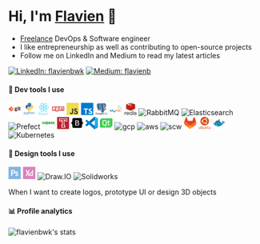 # Hi, I'm [Flavien](https://links.berwick.fr/me-en) 👋

- [Freelance](https://links.berwick.fr/me-en-contact) DevOps & Software engineer
- I like entrepreneurship as well as contributing to open-source projects
- Follow me on LinkedIn and Medium to read my latest articles

[![LinkedIn: flavienbwk](https://img.shields.io/badge/-Flavien%20Berwick-blue?style=flat-square&logo=Linkedin&logoColor=white&link=https://www.linkedin.com/in/flavienb/)](https://links.berwick.fr/me-ldkn)
[![Medium: flavienb](https://img.shields.io/badge/-@flavienb-14c767?style=flat-square&amp;labelColor=14c767&amp;logo=Medium&amp;link=https://medium.com/@serbis)](https://links.berwick.fr/me-medium)

<h4>🚀 Dev tools I use</h4>
<p align="left">
<img src="https://raw.githubusercontent.com/devicons/devicon/master/icons/git/git-original-wordmark.svg" alt="git" width="25" height="25" />
<img src="https://raw.githubusercontent.com/devicons/devicon/master/icons/python/python-original-wordmark.svg" alt="python" width="25" height="25" />
<img src="https://raw.githubusercontent.com/devicons/devicon/master/icons/react/react-original-wordmark.svg" alt="react" width="25" height="25" />
<img src="https://raw.githubusercontent.com/devicons/devicon/master/icons/npm/npm-original-wordmark.svg" alt="npm" width="25" height="25" />
<img src="https://raw.githubusercontent.com/devicons/devicon/master/icons/javascript/javascript-original.svg" alt="javascript" width="25" height="25" />
<img src="https://raw.githubusercontent.com/devicons/devicon/master/icons/typescript/typescript-original.svg" alt="typescript" width="25" height="25" />
<img src="https://raw.githubusercontent.com/devicons/devicon/master/icons/postgresql/postgresql-original-wordmark.svg" alt="PostgreSQL" width="25" height="25" />
<img src="https://raw.githubusercontent.com/devicons/devicon/master/icons/mysql/mysql-original-wordmark.svg" alt="mysql" width="25" height="25" />
<img src="https://raw.githubusercontent.com/devicons/devicon/master/icons/redis/redis-original-wordmark.svg" title="Redis" alt="redis" width="25" height="25" />
<img src="https://cdn.worldvectorlogo.com/logos/rabbitmq.svg" title="RabbitMQ" alt="RabbitMQ" width="25" height="25" />
<img src="https://cdn.worldvectorlogo.com/logos/elasticsearch.svg" title="Elasticsearch" alt="Elasticsearch" width="25" height="25" />
<img src="https://speeload.com/uploads/vzpROhPSto.png" title="Prefect" alt="Prefect" width="25" height="25" />
<img src="https://raw.githubusercontent.com/devicons/devicon/master/icons/nginx/nginx-original.svg" alt="nginx" width="25" height="25" />
<img src="https://raw.githubusercontent.com/devicons/devicon/master/icons/travis/travis-plain.svg" title="Travis" alt="travis" width="25" height="25" />
<img src="https://raw.githubusercontent.com/devicons/devicon/master/icons/bootstrap/bootstrap-plain.svg" title="Bootstrap" alt="bootstrap" width="25" height="25" />
<img src="https://raw.githubusercontent.com/devicons/devicon/master/icons/vscode/vscode-original.svg" alt="VSCode" width="25" height="25" />
<img src="https://raw.githubusercontent.com/devicons/devicon/master/icons/qt/qt-original.svg" title="Qt" alt="Qt" width="25" height="25" />
<img src="https://www.vectorlogo.zone/logos/google_cloud/google_cloud-icon.svg" title="Google Cloud Platform" alt="gcp" width="25" height="25" />
<img src="https://avatars.githubusercontent.com/u/2232217?s=200&v=4" title="AWS" alt="aws" width="25" height="25" />
<img src="https://www.scaleway.com/favicon/favicon.svg" title="Scaleway" alt="scw" width="25" height="25" />
<img src="https://raw.githubusercontent.com/devicons/devicon/master/icons/gitlab/gitlab-original.svg" alt="GitLab" width="25" height="25" />
<img src="https://raw.githubusercontent.com/devicons/devicon/master/icons/ubuntu/ubuntu-plain-wordmark.svg" alt="ubuntu" width="25" height="25" />
<img src="https://raw.githubusercontent.com/devicons/devicon/master/icons/docker/docker-original.svg" alt="Docker" width="25" height="25" />
<img src="https://www.vectorlogo.zone/logos/kubernetes/kubernetes-icon.svg" alt="Kubernetes" width="25" height="25" />
</p>

<h4>🎨 Design tools I use</h4>

<p align="left">
<img src="https://raw.githubusercontent.com/devicons/devicon/master/icons/photoshop/photoshop-plain.svg" title="Photoshop" alt="Photoshop" width="25" height="25" />
<img src="https://raw.githubusercontent.com/devicons/devicon/master/icons/xd/xd-plain.svg" title="Adobe XD" alt="Adobe XD" width="25" height="25" />
<img src="https://app.diagrams.net/images/apple-touch-icon.png" title="Draw.IO" alt="Draw.IO" width="25" height="25" />
<img src="https://icon-library.com/images/solidworks-icon/solidworks-icon-25.jpg" title="Solidworks" alt="Solidworks" width="25" height="25" />
</p>

<p class="muted">When I want to create logos, prototype UI or design 3D objects</p>
  
<h4>📊 Profile analytics</h4>

![flavienbwk's stats](https://github-readme-stats.vercel.app/api?username=flavienbwk&show_icons=true&theme=default&bg_color=30,f7f7f7,d1d1d1&title_color=4b495c&text_color=707070&border_color=f0f0f0&icon_color=636363&border_radius=0&count_private=true)

